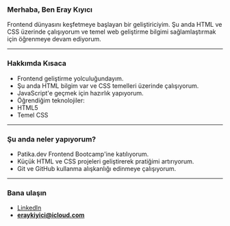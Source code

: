 ### Merhaba, Ben Eray Kıyıcı

Frontend dünyasını keşfetmeye başlayan bir geliştiriciyim. Şu anda HTML ve CSS üzerinde çalışıyorum ve temel web geliştirme bilgimi sağlamlaştırmak için öğrenmeye devam ediyorum.

---

### Hakkımda Kısaca

-  Frontend geliştirme yolculuğundayım.
-  Şu anda HTML bilgim var ve CSS temelleri üzerinde çalışıyorum.
-  JavaScript'e geçmek için hazırlık yapıyorum.
-  Öğrendiğim teknolojiler:
  - HTML5
  - Temel CSS

---

###  Şu anda neler yapıyorum?

- Patika.dev Frontend Bootcamp'ine katılıyorum.
- Küçük HTML ve CSS projeleri geliştirerek pratiğimi artırıyorum.
- Git ve GitHub kullanma alışkanlığı edinmeye çalışıyorum.

---

###  Bana ulaşın

-  <a href="https://linkedin.com/eraykiyici" target=blank >LinkedIn</a>
-  **eraykiyici@icloud.com**

